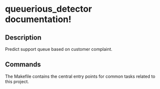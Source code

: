 # queuerious_detector documentation!

## Description

Predict support queue based on customer complaint.

## Commands

The Makefile contains the central entry points for common tasks related to this project.

